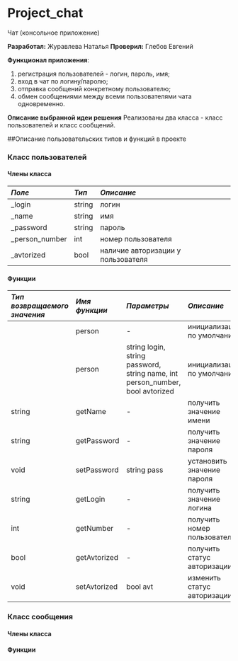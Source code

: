 # Project_chat
Чат (консольное приложение)

**Разработал:** Журавлева Наталья
**Проверил:** Глебов Евгений

**Функционал приложения**:
1. регистрация пользователей - логин, пароль, имя;
1. вход в чат по логину/паролю;
1. отправка сообщений конкретному пользователю;
1. обмен сообщениями между всеми пользователями чата одновременно.
 
**Описание выбранной идеи решения** 
Реализованы два класса - класс пользователей и класс сообщений.

##Описание пользовательских типов и функций в проекте

### Класс пользователей

#### Члены  класса
| ***Поле***           | ***Тип***       |***Описание***                         |
| :------------------- | :---------------|:--------------------------------------|
|  _login              |  string         | логин                                 |
|  _name               |  string         | имя                                   |
|  _password           |  string         | пароль                                |
|  _person_number      |  int            | номер пользователя                    |
|  _avtorized          |  bool           | наличие авторизации у пользователя    |

#### Функции
|  ***Тип возвращаемого значения***  |  ***Имя функции***        | ***Параметры***                   |***Описание***                          |
| :--------------------------------- | :-------------------------|:-----------------------------------|:---------------------------------------|
|                                     | person                    | -                                  | инициализация по умолчанию             |
|                                     | person                    | string login, string password, string name, int person_number, bool avtorized   | инициализация по умолчанию             |
| string                              | getName                   | -                                  | получить значение имени                |
| string                              | getPassword               | -                                  | получить значение пароля               |
| void                                | setPassword               | string pass                        | установить значение пароля             |
| string                              | getLogin                  | -                                  | получить значение логина               |
| int                                 | getNumber                 | -                                  | получить номер пользователя            |
| bool                                | getAvtorized              | -                                  | получить статус авторизации            |
| void                                | setAvtorized              | bool avt                           | изменить статус авторизации            |


### Класс сообщения
#### Члены класса
#### Функции

